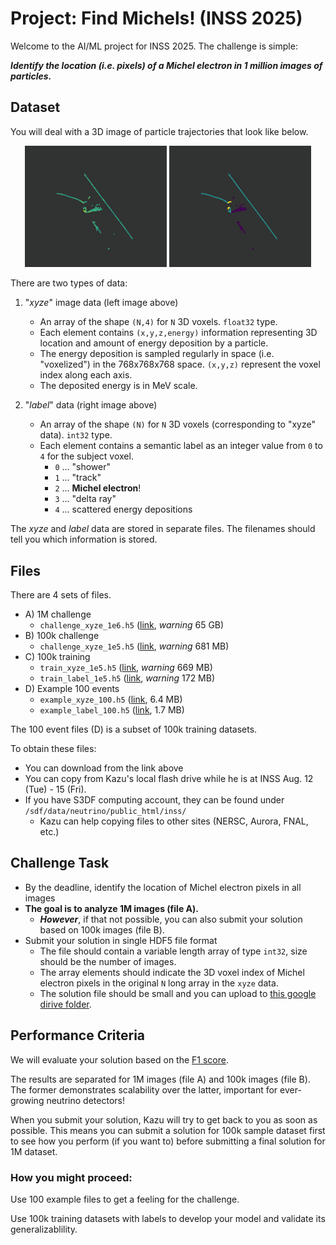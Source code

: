 # Project: Find Michels! (INSS 2025)

Welcome to the AI/ML project for INSS 2025. The challenge is simple:

**_Identify the location (i.e. pixels) of a Michel electron in 1 million images of particles._**

## Dataset

You will deal with a 3D image of particle trajectories that look like below.

<div align='center'>
<img src="./images/energy_rotation.gif" alt="energy" width="45%" />
<img src="./images/label_rotation.gif" alt="label" width="45%" />
</div>

There are two types of data:

1. "_xyze_" image data (left image above)
    - An array of the shape `(N,4)` for `N` 3D voxels. `float32` type.
    - Each element contains `(x,y,z,energy)` information representing 3D location and amount of energy deposition by a particle.
    - The energy deposition is sampled regularly in space (i.e. "voxelized") in the 768x768x768 space. `(x,y,z)` represent the voxel index along each axis.
    - The deposited energy is in MeV scale.

2. "_label_" data (right image above)
    - An array of the shape `(N)` for `N` 3D voxels (corresponding to "xyze" data). `int32` type.
    - Each element contains a semantic label as an integer value from `0` to `4` for the subject voxel.
      - `0` ... "shower"
      - `1` ... "track"
      - `2` ... **Michel electron**!
      - `3` ... "delta ray"
      - `4` ... scattered energy depositions
     
The _xyze_ and _label_ data are stored in separate files. The filenames should tell you which information is stored.

## Files

There are 4 sets of files.

- A) 1M challenge 
    - `challenge_xyze_1e6.h5` ([link](https://s3df.slac.stanford.edu/data/neutrino/inss/challenge_xyze_1e6.h5), _warning_ 65 GB)
- B) 100k challenge 
    - `challenge_xyze_1e5.h5` ([link](https://s3df.slac.stanford.edu/data/neutrino/inss/challenge_xyze_1e5.h5), _warning_ 681 MB)
- C) 100k training
    - `train_xyze_1e5.h5` ([link](https://s3df.slac.stanford.edu/data/neutrino/inss/train_xyze_1e5.h5), _warning_ 669 MB)
    - `train_label_1e5.h5` ([link](https://s3df.slac.stanford.edu/data/neutrino/inss/train_label_1e5.h5), _warning_ 172 MB)
- D) Example 100 events
    - `example_xyze_100.h5` ([link](https://s3df.slac.stanford.edu/data/neutrino/inss/example_xyze_100.h5), 6.4 MB)
    - `example_label_100.h5` ([link](https://s3df.slac.stanford.edu/data/neutrino/inss/example_label_100.h5), 1.7 MB)

The 100 event files (D) is a subset of 100k training datasets.

To obtain these files:
* You can download from the link above
* You can copy from Kazu's local flash drive while he is at INSS Aug. 12 (Tue) - 15 (Fri).
* If you have S3DF computing account, they can be found under `/sdf/data/neutrino/public_html/inss/`
  * Kazu can help copying files to other sites (NERSC, Aurora, FNAL, etc.)

## Challenge Task

* By the deadline, identify the location of Michel electron pixels in all images
* **The goal is to analyze 1M images (file A).**
  * **_However_**, if that not possible, you can also submit your solution based on 100k images (file B).
* Submit your solution in single HDF5 file format
  * The file should contain a variable length array of type `int32`, size should be the number of images.
  * The array elements should indicate the 3D voxel index of Michel electron pixels in the original `N` long array in the `xyze` data.
  * The solution file should be small and you can upload to [this google dirive folder](https://drive.google.com/drive/folders/1D6KAkd2Fyi6mqk6pYsz1ZZhh7eOWA9lw?usp=sharing).

## Performance Criteria

We will evaluate your solution based on the [F1 score](https://en.wikipedia.org/wiki/F-score). 

The results are separated for 1M images (file A) and 100k images (file B). The former demonstrates scalability over the latter, important for ever-growing neutrino detectors!

When you submit your solution, Kazu will try to get back to you as soon as possible. This means you can submit a solution for 100k sample dataset first to see how you perform (if you want to) before submitting a final solution for 1M dataset.

### How you might proceed:

Use 100 example files to get a feeling for the challenge.

Use 100k training datasets with labels to develop your model and validate its generalizablility.



